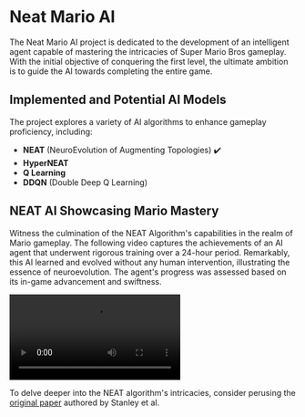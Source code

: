 # Neat Mario AI

The Neat Mario AI project is dedicated to the development of an intelligent agent capable of mastering the intricacies of Super Mario Bros gameplay. With the initial objective of conquering the first level, the ultimate ambition is to guide the AI towards completing the entire game.

## Implemented and Potential AI Models
The project explores a variety of AI algorithms to enhance gameplay proficiency, including:

- **NEAT** (NeuroEvolution of Augmenting Topologies) ✔️
- **HyperNEAT**
- **Q Learning**
- **DDQN** (Double Deep Q Learning)

## NEAT AI Showcasing Mario Mastery
Witness the culmination of the NEAT Algorithm's capabilities in the realm of Mario gameplay. The following video captures the achievements of an AI agent that underwent rigorous training over a 24-hour period. Remarkably, this AI learned and evolved without any human intervention, illustrating the essence of neuroevolution. The agent's progress was assessed based on its in-game advancement and swiftness.

![NEAT AI Playing Mario](https://user-images.githubusercontent.com/113576580/232959601-201b59be-0f75-4c31-9621-54ecd65b9e3b.mp4)

To delve deeper into the NEAT algorithm's intricacies, consider perusing the [original paper](https://nn.cs.utexas.edu/downloads/papers/stanley.ec02.pdf) authored by Stanley et al.
